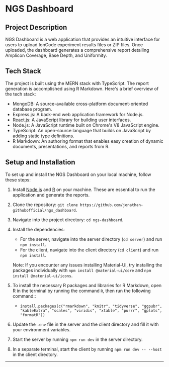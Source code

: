 # NGS Dashboard

## Project Description
NGS Dashboard is a web application that provides an intuitive interface for users to upload IonCode experiment results files or ZIP files. Once uploaded, the dashboard generates a comprehensive report detailing Amplicon Coverage, Base Depth, and Uniformity.

## Tech Stack
The project is built using the MERN stack with TypeScript. The report generation is accomplished using R Markdown. Here's a brief overview of the tech stack:

- MongoDB: A source-available cross-platform document-oriented database program.
- Express.js: A back-end web application framework for Node.js.
- React.js: A JavaScript library for building user interfaces.
- Node.js: A JavaScript runtime built on Chrome's V8 JavaScript engine.
- TypeScript: An open-source language that builds on JavaScript by adding static type definitions.
- R Markdown: An authoring format that enables easy creation of dynamic documents, presentations, and reports from R.

## Setup and Installation
To set up and install the NGS Dashboard on your local machine, follow these steps:

1. Install [Node.js](https://nodejs.org/) and [R](https://www.r-project.org/) on your machine. These are essential to run the application and generate the reports.

2. Clone the repository: `git clone https://github.com/jonathan-githubofficial/ngs_dashboard`.

3. Navigate into the project directory: `cd ngs-dashboard`.

4. Install the dependencies:
   - For the server, navigate into the server directory (`cd server`) and run `npm install`.
   - For the client, navigate into the client directory (`cd client`) and run `npm install`.

   Note: If you encounter any issues installing Material-UI, try installing the packages individually with `npm install @material-ui/core` and `npm install @material-ui/icons`.

5. To install the necessary R packages and libraries for R Markdown, open R in the terminal by running the command `R`, then run the following command::
   - `install.packages(c("rmarkdown", "knitr", "tidyverse", "ggpubr", "kableExtra", "scales", "viridis", "xtable", "purrr", "gplots", "formatR"))`

6. Update the `.env` file in the server and the client directory and fill it with your environment variables.


7. Start the server by running `npm run dev` in the server directory.

8. In a separate terminal, start the client by running `npm run dev -- --host` in the client directory.

---



